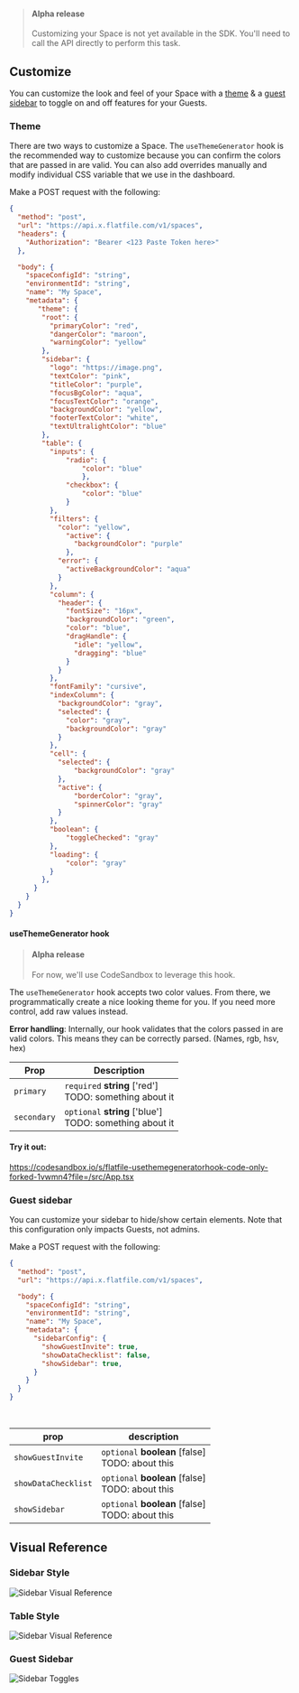 > #### Alpha release
>
> Customizing your Space is not yet available in the SDK. You'll need to call the API directly to perform this task.


## Customize

You can customize the look and feel of your Space with a [theme](#theme) & a [guest sidebar](#guest-sidebar) to toggle on and off features for your Guests.

### Theme
There are two ways to customize a Space. The `useThemeGenerator` hook is the recommended way to customize because you can confirm the colors that are passed in are valid. You can also add overrides manually and modify individual CSS variable that we use in the dashboard.

Make a POST request with the following:
```json http
{
  "method": "post",
  "url": "https://api.x.flatfile.com/v1/spaces",
  "headers": {
    "Authorization": "Bearer <123 Paste Token here>"
  },

  "body": {
    "spaceConfigId": "string",
    "environmentId": "string",
    "name": "My Space",
    "metadata": {
       "theme": {
        "root": {
          "primaryColor": "red",
          "dangerColor": "maroon",
          "warningColor": "yellow"
        },
        "sidebar": {
          "logo": "https://image.png",
          "textColor": "pink",
          "titleColor": "purple",
          "focusBgColor": "aqua",
          "focusTextColor": "orange",
          "backgroundColor": "yellow",
          "footerTextColor": "white",
          "textUltralightColor": "blue"
        },
        "table": {
          "inputs": {
              "radio": {
                  "color": "blue"
                  },
              "checkbox": {
                  "color": "blue"
              }
          },
          "filters": {
            "color": "yellow",
              "active": {
                "backgroundColor": "purple"
              },
            "error": {
              "activeBackgroundColor": "aqua"
            }
          },
          "column": {
            "header": {
              "fontSize": "16px",
              "backgroundColor": "green",
              "color": "blue",
              "dragHandle": {
                "idle": "yellow",
                "dragging": "blue"
              }
            }
          },
          "fontFamily": "cursive",
          "indexColumn": {
            "backgroundColor": "gray",
            "selected": {
              "color": "gray",
              "backgroundColor": "gray"
            }
          },
          "cell": {
            "selected": {
                "backgroundColor": "gray"
            },
            "active": {
                "borderColor": "gray",
                "spinnerColor": "gray"
            }
          },
          "boolean": {
              "toggleChecked": "gray"
          },
          "loading": {
              "color": "gray"
          }
        },
      }
    }
  }
}
```

#### useThemeGenerator hook

> #### Alpha release
>
> For now, we'll use CodeSandbox to leverage this hook.


The `useThemeGenerator` hook accepts two color values. From there, we programmatically create a nice looking theme for you. If you need more control, add raw values instead. 

**Error handling**: Internally, our hook validates that the colors passed in are valid colors. This means they can be correctly parsed. (Names, rgb, hsv, hex)



| Prop        | Description                              |
| ----------- | ---------------------------------------- |
| `primary`   | `required` **string** ['red']<br/>TODO: something about it |
| `secondary` | `optional` **string** ['blue']<br/>TODO: something about it |

#### Try it out:

https://codesandbox.io/s/flatfile-usethemegeneratorhook-code-only-forked-1vwmn4?file=/src/App.tsx



### Guest sidebar

You can customize your sidebar to hide/show certain elements. Note that this configuration only impacts Guests, not admins. 

Make a POST request with the following:

```json http
{
  "method": "post",
  "url": "https://api.x.flatfile.com/v1/spaces",

  "body": {
    "spaceConfigId": "string",
    "environmentId": "string",
    "name": "My Space",
    "metadata": {
      "sidebarConfig": {
        "showGuestInvite": true,
        "showDataChecklist": false,
        "showSidebar": true,
      }
    }
  }
}
```

<br/>

| prop                  | description |
| --------------------- | ------------   |
| `showGuestInvite`       |      `optional` **boolean** [false]<br/>TODO: about this     |
| `showDataChecklist`     |      `optional` **boolean** [false]<br/>TODO: about this     |
| `showSidebar`           |      `optional` **boolean** [false]<br/>TODO: about this     |

## Visual Reference

### Sidebar Style
![Sidebar Visual Reference](https://images.ctfassets.net/hjneo4qi4goj/33im4ShO4IJrsPxSJqSXXg/cc89d46f7da3fb1a9a2dca55501c683a/sidebar_theme.png)

### Table Style
![Sidebar Visual Reference](https://images.ctfassets.net/hjneo4qi4goj/4w6wUWR0hKy2WiAxit8PqX/56018d73709f99a42456911a84f2ffa0/table_theme.png)

### Guest Sidebar
![Sidebar Toggles](https://images.ctfassets.net/hjneo4qi4goj/6VhpIyhGSAgcUIhnmvxNke/97e2db61c1af19f29c9290efadaca801/sidebar_config.png)


